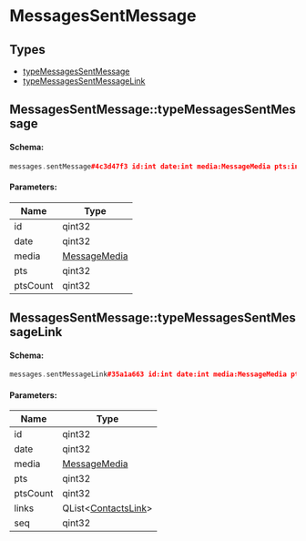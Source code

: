 # MessagesSentMessage

## Types

* [typeMessagesSentMessage](#messagessentmessagetypemessagessentmessage)
* [typeMessagesSentMessageLink](#messagessentmessagetypemessagessentmessagelink)

## MessagesSentMessage::typeMessagesSentMessage

#### Schema:

```c++
messages.sentMessage#4c3d47f3 id:int date:int media:MessageMedia pts:int pts_count:int = messages.SentMessage;
```

#### Parameters:

|Name|Type|
|----|----|
|id|qint32|
|date|qint32|
|media|[MessageMedia](messagemedia.md)|
|pts|qint32|
|ptsCount|qint32|

## MessagesSentMessage::typeMessagesSentMessageLink

#### Schema:

```c++
messages.sentMessageLink#35a1a663 id:int date:int media:MessageMedia pts:int pts_count:int links:Vector<contacts.Link> seq:int = messages.SentMessage;
```

#### Parameters:

|Name|Type|
|----|----|
|id|qint32|
|date|qint32|
|media|[MessageMedia](messagemedia.md)|
|pts|qint32|
|ptsCount|qint32|
|links|QList&lt;[ContactsLink](contactslink.md)&gt;|
|seq|qint32|

